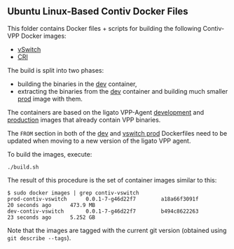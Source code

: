 ## Ubuntu Linux-Based Contiv Docker Files

This folder contains Docker files + scripts for building the following
Contiv-VPP Docker images:

 - [vSwitch](https://hub.docker.com/r/contivvpp/vswitch/)
 - [CRI](https://hub.docker.com/r/contivvpp/cri/)

The build is split into two phases:
 - building the binaries in the [dev](dev) container,
 - extracting the binaries from the [dev](dev) container and building
 much smaller [prod](prod) image with them.

The containers are based on the ligato VPP-Agent
[development](https://hub.docker.com/r/ligato/dev-vpp-agent/) and
[production](https://hub.docker.com/r/ligato/vpp-agent/) images that
already contain VPP binaries.

The `FROM` section in both of the [dev](dev/Dockerfile) and [vswitch prod](prod/vswitch/Dockerfile)
Dockerfiles need to be updated when moving to a new version of the ligato VPP agent.

To build the images, execute:
```
./build.sh
```

The result of this procedure is the set of container images similar to this:
```
$ sudo docker images | grep contiv-vswitch
prod-contiv-vswitch      0.0.1-7-g46d22f7        a18a66f3091f        20 seconds ago      473.9 MB
dev-contiv-vswitch       0.0.1-7-g46d22f7        b494c8622263        23 seconds ago      5.252 GB
```

Note that the images are tagged with the current git version (obtained using `git describe --tags`).
